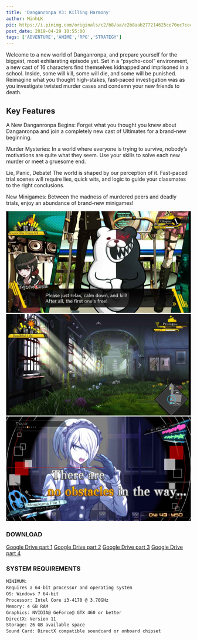 ```yaml
---
title: 'Danganronpa V3: Killing Harmony'
author: MinhLK
pic: https://i.pinimg.com/originals/c2/b8/aa/c2b8aab277214625ce70ec7cec29b6dc.png
post_date: 2019-04-29 10:55:00
tags: ['ADVENTURE','ANIME','RPG','STRATEGY']
---
```


Welcome to a new world of Danganronpa, and prepare yourself for the biggest, most exhilarating episode yet. Set in a “psycho-cool” environment, a new cast of 16 characters find themselves kidnapped and imprisoned in a school. Inside, some will kill, some will die, and some will be punished. Reimagine what you thought high-stakes, fast-paced investigation was as you investigate twisted murder cases and condemn your new friends to death.


## Key Features
A New Danganronpa Begins: Forget what you thought you knew about Danganronpa and join a completely new cast of Ultimates for a brand-new beginning.

Murder Mysteries: In a world where everyone is trying to survive, nobody’s motivations are quite what they seem. Use your skills to solve each new murder or meet a gruesome end.

Lie, Panic, Debate! The world is shaped by our perception of it. Fast-paced trial scenes will require lies, quick wits, and logic to guide your classmates to the right conclusions.

New Minigames: Between the madness of murdered peers and deadly trials, enjoy an abundance of brand-new minigames!


![Screen shot](https://raw.githubusercontent.com/minhlk/images/master/images/2019/04/74459-ss_0dc300d94128667dcaaecf31e5db83fc36540c7e.1920x1080.jpg)
![Screen shot](https://raw.githubusercontent.com/minhlk/images/master/images/2019/04/25dab-ss_342a620862a0be23bf829944572c94a03346adfe.1920x1080.jpg)
![Screen shot](https://raw.githubusercontent.com/minhlk/images/master/images/2019/04/699bd-ss_1082ae1d1ae6e2fbeca380166f8c10fa6e6bb0ea.1920x1080.jpg?w=300)

###  DOWNLOAD
[Google Drive part 1](https://drive.google.com/file/d/0B31s4kG-lyg9RGNyLXlMVk8zMDA/view)
[Google Drive part 2](https://drive.google.com/file/d/0B31s4kG-lyg9RlJJV3lVM0dkeVE/view)
[Google Drive part 3](https://drive.google.com/file/d/0B31s4kG-lyg9OVV6TWVmNUMyVVU/view)
[Google Drive part 4](https://drive.google.com/file/d/0BzNS_TzjY75xZ01VOW1lTjRVVHc/view)

### SYSTEM REQUIREMENTS
```bash
MINIMUM:
Requires a 64-bit processor and operating system
OS: Windows 7 64-bit
Processor: Intel Core i3-4170 @ 3.70GHz
Memory: 4 GB RAM
Graphics: NVIDIA@ GeForce@ GTX 460 or better
DirectX: Version 11
Storage: 26 GB available space
Sound Card: DirectX compatible soundcard or onboard chipset
```